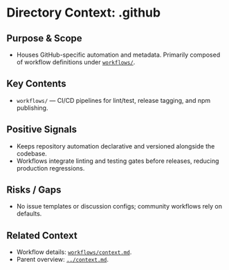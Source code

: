 # Directory Context: .github

## Purpose & Scope

- Houses GitHub-specific automation and metadata. Primarily composed of workflow definitions under [`workflows/`](workflows/context.md).

## Key Contents

- `workflows/` — CI/CD pipelines for lint/test, release tagging, and npm publishing.

## Positive Signals

- Keeps repository automation declarative and versioned alongside the codebase.
- Workflows integrate linting and testing gates before releases, reducing production regressions.

## Risks / Gaps

- No issue templates or discussion configs; community workflows rely on defaults.

## Related Context

- Workflow details: [`workflows/context.md`](workflows/context.md).
- Parent overview: [`../context.md`](../context.md).
